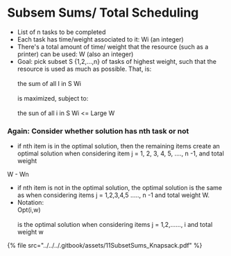 # Subsem Sums/ Total Scheduling

* List of n tasks to be completed
* Each task has time/weight associated to it: Wi (an integer)
* There's a total amount of time/ weight that the resource (such as a printer) can be used: W (also an integer)
* Goal: pick subset S {1,2,...,n} of tasks of highest weight, such that the resource is used as much as possible. That, is: \
  \
  the sum of all I in S Wi\
  \
  is maximized, subject to:\
  \
  the sun of all i in S Wi <= Large W



### Again: Consider whether solution has nth task or not

* if nth item is in the optimal solution, then the remaining items create an optimal solution when considering item j = 1, 2, 3, 4, 5, ...., n -1, and total weight

W - Wn

* if nth item is not in the optimal solution, the optimal solution is the same as when considering items j = 1,2,3,4,5 ....., n -1 and total weight W.
* Notation:\
  Opt(i,w)\
  \
  is the optimal solution when considering items j = 1,2,......, i and total weight w

{% file src="../../../.gitbook/assets/11SubsetSums_Knapsack.pdf" %}
